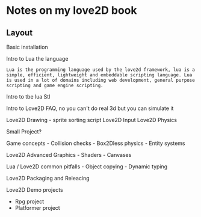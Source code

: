 # Notes on my love2D book

## Layout

Basic installation

Intro to Lua the language

    Lua is the programming language used by the love2d framework, lua is a simple, efficient, lightweight and embeddable scripting language. Lua is used in a lot of domains including web development, general purpose scripting and game engine scripting.

Intro to tbe lua Stl

Intro to Love2D
    FAQ, no you can't do real 3d but you can simulate it

Love2D Drawing
    - sprite sorting script
Love2D Input
Love2D Physics

Small Project?

Game concepts
    - Collision checks
    - Box2Dless physics
    - Entity systems

Love2D Advanced Graphics
    - Shaders
    - Canvases

Lua / Love2D common pitfalls
    - Object copying
    - Dynamic typing

Love2D Packaging and Releacing

Love2D Demo projects
- Rpg project
- Platformer project

